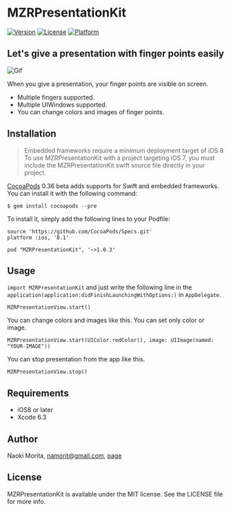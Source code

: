 # MZRPresentationKit

[![Version](https://img.shields.io/cocoapods/v/MZRPresentationKit.svg?style=flat)](http://cocoadocs.org/docsets/MZRPresentationKit)
[![License](https://img.shields.io/cocoapods/l/MZRPresentationKit.svg?style=flat)](http://cocoadocs.org/docsets/MZRPresentationKit)
[![Platform](https://img.shields.io/cocoapods/p/MZRPresentationKit.svg?style=flat)](http://cocoadocs.org/docsets/MZRPresentationKit)

## Let's give a presentation with finger points easily

![Gif](https://github.com/morizotter/MZRPresentationKit/blob/master/presentation.gif)

When you give a presentation, your finger points are visible on screen.
- Multiple fingers supported.
- Multiple UIWindows supported.
- You can change colors and images of finger points.

## Installation

> Embedded frameworks require a minimum deployment target of iOS 8
> To use MZRPresentationKit with a project targeting iOS 7, you must include the MZRPresentationKit.swift source file directly in your project.

[CocoaPods](http://cocoapods.org) 0.36 beta adds supports for Swift and embedded frameworks. You can install it with the following command:

```
$ gem install cocoapods --pre
```

To install it, simply add the following lines to your Podfile:

```
source 'https://github.com/CocoaPods/Specs.git'
platform :ios, '8.1'

pod "MZRPresentationKit", '~>1.0.3'
```

## Usage

`import MZRPresentationKit` and just write the following line in the `application(application:didFinishLaunchingWithOptions:)` in `AppDelegate`.

```
MZRPresentationView.start()
```

You can change colors and images like this. You can set only color or image.

```
MZRPresentationView.start(UIColor.redColor(), image: UIImage(named: "YOUR-IMAGE"))
```

You can stop presentation from the app like this.

```
MZRPresentationView.stop()
```

## Requirements

- iOS8 or later
- Xcode 6.3

## Author

Naoki Morita, namorit@gmail.com, [page](http://moritanaoki.org)

## License

MZRPresentationKit is available under the MIT license. See the LICENSE file for more info.

